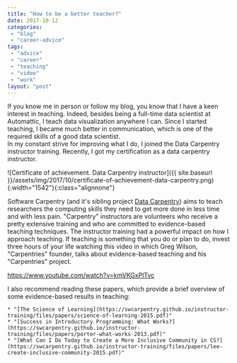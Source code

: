 ```yaml
---
title: "How to be a better teacher?"
date: 2017-10-12
categories: 
 - "blog"
 - "career-advice"
tags: 
 - "advice"
 - "career"
 - "teaching"
 - "video"
 - "work"
layout: "post"
---
```


If you know me in person or follow my blog, you know that I have a keen interest in teaching. Indeed, besides being a full-time data scientist at Automattic, I teach data visualization anywhere I can. Since I started teaching, I became much better in communication, which is one of the required skills of a good data scientist.  
In my constant strive for improving what I do, I joined the Data Carpentry instructor training. Recently, I got my certification as a data carpentry instructor.

![Certificate of achievement. Data Carpentry instructor]({{ site.baseurl }}/assets/img/2017/10/certificate-of-achievement-data-carpentry.png){:width="1542"}{:class="alignnone"}

Software Carpentry (and it's sibling project [Data Carpentry](http://www.datacarpentry.org/)) aims to teach researchers the computing skills they need to get more done in less time and with less pain. "Carpentry" instructors are volunteers who receive a pretty extensive training and who are committed to evidence-based teaching techniques. The instructor training had a powerful impact on how I approach teaching. If teaching is something that you do or plan to do, invest three hours of your life watching this video in which Greg Wilson, "Carpentries" founder, talks about evidence-based teaching and his "Carpentries" project.

<https://www.youtube.com/watch?v=kmVKGxPlTvc>

I also recommend reading these papers, which provide a brief overview of some evidence-based results in teaching:

    * "[The Science of Learning](https://swcarpentry.github.io/instructor-training/files/papers/science-of-learning-2015.pdf)"
    * "[Success in Introductory Programming: What Works?](https://swcarpentry.github.io/instructor-training/files/papers/porter-what-works-2013.pdf)"
    * "[What Can I Do Today to Create a More Inclusive Community in CS?](https://swcarpentry.github.io/instructor-training/files/papers/lee-create-inclusive-community-2015.pdf)"
